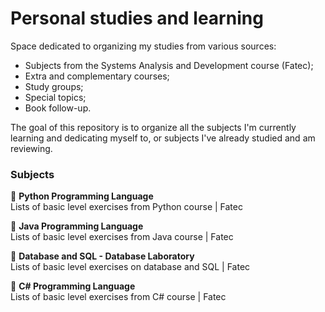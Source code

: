 # Personal studies and learning

Space dedicated to organizing my studies from various sources:
- Subjects from the Systems Analysis and Development course (Fatec);
- Extra and complementary courses;
- Study groups;
- Special topics;
- Book follow-up.

The goal of this repository is to organize all the subjects I'm currently learning and dedicating myself to, or subjects I've already studied and am reviewing.


### **Subjects** 

:file_folder: **Python Programming Language** <br>
Lists of basic level exercises from Python course | Fatec

:file_folder: **Java Programming Language** <br>
Lists of basic level exercises from Java course | Fatec

:file_folder: **Database and SQL - Database Laboratory** <br>
Lists of basic level exercises on database and SQL | Fatec

:file_folder: **C# Programming Language** <br>
Lists of basic level exercises from C# course | Fatec














